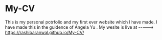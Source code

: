 # My-CV
This is my personal potrfolio and my first ever website which I have made. I have made this in the guidence of Angela Yu .
My wesite is live at -----> https://rashibaranwal.github.io/My-CV/

